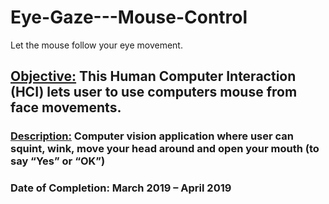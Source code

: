 # Eye-Gaze---Mouse-Control
Let the mouse follow your eye movement.


<h2><u>Objective:</u> This Human Computer Interaction (HCI) lets user to use computers mouse from face movements.<br>
<h3><u>Description:</u> Computer vision application where user can squint, wink, move your head around and open your mouth (to say “Yes” or “OK”)<br>
<h3>Date of Completion: March 2019 – April 2019

